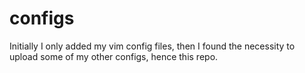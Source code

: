 # configs
Initially I only added my vim config files, then I found the necessity to upload some of my other configs, hence this repo.
